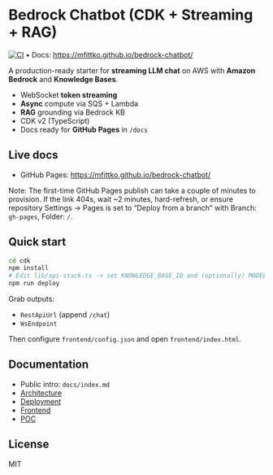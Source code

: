 # Bedrock Chatbot (CDK + Streaming + RAG)

[![CI](https://github.com/mfittko/bedrock-chatbot/actions/workflows/ci.yml/badge.svg)](https://github.com/mfittko/bedrock-chatbot/actions/workflows/ci.yml) • Docs: https://mfittko.github.io/bedrock-chatbot/

A production-ready starter for **streaming LLM chat** on AWS with **Amazon Bedrock** and **Knowledge Bases**.

- WebSocket **token streaming**
- **Async** compute via SQS + Lambda
- **RAG** grounding via Bedrock KB
- CDK v2 (TypeScript)
- Docs ready for **GitHub Pages** in `/docs`

## Live docs
- GitHub Pages: https://mfittko.github.io/bedrock-chatbot/

Note: The first-time GitHub Pages publish can take a couple of minutes to provision. If the link 404s, wait ~2 minutes, hard-refresh, or ensure repository Settings → Pages is set to “Deploy from a branch” with Branch: `gh-pages`, Folder: `/`.

## Quick start
```bash
cd cdk
npm install
# Edit lib/api-stack.ts -> set KNOWLEDGE_BASE_ID and (optionally) MODEL_ID
npm run deploy
```
Grab outputs:
- `RestApiUrl` (append `/chat`)
- `WsEndpoint`

Then configure `frontend/config.json` and open `frontend/index.html`.

## Documentation
- Public intro: `docs/index.md`
- [Architecture](docs/architecture.md)
- [Deployment](docs/deployment.md)
- [Frontend](docs/frontend.md)
- [POC](docs/poc.md)

## License
MIT
